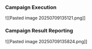 
### Campaign Execution 
![[Pasted image 20250709135121.png]]

### Campaign Result Reporting

![[Pasted image 20250709135824.png]]
